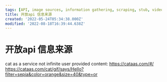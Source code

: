 ```yaml
---
tags: [API, image sources, information gathering, scraping, stub, video sources]
title: 开放api 信息来源
created: '2022-05-24T05:34:38.000Z'
modified: '2022-08-18T16:39:44.638Z'
---
```


# 开放api 信息来源

cat as a service not infinite user provided content:
https://cataas.com/#/
https://cataas.com/cat/gif/says/Hello?filter=sepia&color=orange&size=40&type=or
